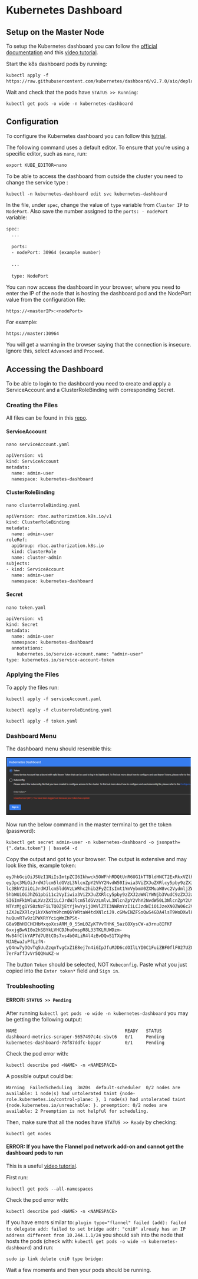 # Kubernetes Dashboard

## Setup on the Master Node

To setup the Kubernetes dashboard you can follow the [official documentation](https://kubernetes.io/docs/tasks/access-application-cluster/web-ui-dashboard/) and this [video tutorial](https://www.youtube.com/watch?v=CICS57XbS9A).

Start the k8s dashboard pods by running:

```
kubectl apply -f https://raw.githubusercontent.com/kubernetes/dashboard/v2.7.0/aio/deploy/recommended.yaml
```

Wait and check that the pods have `STATUS >> Running`:

```
kubectl get pods -o wide -n kubernetes-dashboard
```

## Configuration

To configure the Kubernetes dashboard you can follow this [tutrial](https://k21academy.com/docker-kubernetes/kubernetes-dashboard/).

The following command uses a default editor. To ensure that you're using a specific editor, such as `nano`, run:

```
export KUBE_EDITOR=nano
```

To be able to access the dashboard from outside the cluster you need to change the service type :

```
kubectl -n kubernetes-dashboard edit svc kubernetes-dashboard
```

In the file, under `spec`, change the value of `type` variable from `Cluster IP` to `NodePort`.
Also save the number assigned to the `ports: - nodePort ` variable:

```
spec:
  ...

  ports:
  - nodePort: 30964 (example number)

  ...

  type: NodePort
```

You can now access the dashboard in your browser, where you need to enter the IP of the node that is hosting the dashboard pod and the NodePort value from the configuration file:

```
https://<masterIP>:<nodePort>
```

For example:

```
https://master:30964
```

You will get a warning in the browser saying that the connection is insecure. Ignore this, select `Advanced` and `Proceed`.

## Accessing the Dashboard

To be able to login to the dashboard you need to create and apply a ServiceAccount and a ClusterRoleBinding with corresponding Secret.

### Creating the Files

All files can be found in this [repo](https://github.com/kubernetes/dashboard/blob/master/docs/user/access-control/creating-sample-user.md).

#### ServiceAccount

```
nano serviceAccount.yaml
```

```
apiVersion: v1
kind: ServiceAccount
metadata:
  name: admin-user
  namespace: kubernetes-dashboard
```

#### ClusterRoleBinding

```
nano clusterroleBinding.yaml
```

```
apiVersion: rbac.authorization.k8s.io/v1
kind: ClusterRoleBinding
metadata:
  name: admin-user
roleRef:
  apiGroup: rbac.authorization.k8s.io
  kind: ClusterRole
  name: cluster-admin
subjects:
- kind: ServiceAccount
  name: admin-user
  namespace: kubernetes-dashboard
```

#### Secret

```
nano token.yaml
```

```
apiVersion: v1
kind: Secret
metadata:
  name: admin-user
  namespace: kubernetes-dashboard
  annotations:
    kubernetes.io/service-account.name: "admin-user"
type: kubernetes.io/service-account-token
```

### Applying the Files

To apply the files run:

```
kubectl apply -f serviceAccount.yaml
```

```
kubectl apply -f clusterroleBinding.yaml
```

```
kubectl apply -f token.yaml
```

### Dashboard Menu

The dashboard menu should resemble this:

![Dashboard Menu](resources/dashboard_menu.png)

Now run the below command in the master terminal to get the token (password):

```
kubectl get secret admin-user -n kubernetes-dashboard -o jsonpath={".data.token"} | base64 -d
```

Copy the output and got to your browser. The output is extensive and may look like this, example token:

```
eyJhbGciOiJSUzI1NiIsImtpZCI6Ikhwck5OWFhhRDQtUnR6UG1kTTBldHNCT2ExRkxVZlhfSDBSWVNEUjRSdFkifQ.
eyJpc3MiOiJrdWJlcm5ldGVzL3NlcnZpY2VhY2NvdW50Iiwia3ViZXJuZXRlcy5pby9zZXJ2aWNlYWNjb3VudC9uYW1
lc3BhY2UiOiJrdWJlcm5ldGVzLWRhc2hib2FyZCIsImt1YmVybmV0ZXMuaW8vc2VydmljZWFjY291bnQvc2VjcmV0Lm
5hbWUiOiJhZG1pbi11c2VyIiwia3ViZXJuZXRlcy5pby9zZXJ2aWNlYWNjb3VudC9zZXJ2aWNlLWFjY291bnQubmFtZ
SI6ImFkbWluLXVzZXIiLCJrdWJlcm5ldGVzLmlvL3NlcnZpY2VhY2NvdW50L3NlcnZpY2UtYWNjb3VudC51aWQiOiI2
NTYzMjg1YS0zNzFiLTQ0ZjEtYjkwYy1jOWVlZTI3NWRmYzIiLCJzdWIiOiJzeXN0ZW06c2VydmljZWFjY291bnQ6a3V
iZXJuZXRlcy1kYXNoYm9hcmQ6YWRtaW4tdXNlciJ9.cGMwINZFSoQwS4GDA4lsT9WoDXwl8eP737IcHew_DBo8jSUIU
huQuvRTw9z1PWXRYYciqWmZhPSt-G8a9BhHOCHCHbMxqoXxsARM_0_5SmL0ZyKTVvTHhK_5azGOXysCW-a3rnu8IFKF
6xxjgBwNI0o2hSBYkLVHCDJhu0mspR8L33TKLRUWDzm-Mv84fClkYAP7d7U8tCOs7xs4b0ALiR4l4zBvDQwS1TXqHHq
NJAEwaJuPfLzfN-yQ4nw7y3QvTq5UuZzqnTvgCxZ1E8ej7n4iGIpJfuMJD6cdOIlLYI0C1FuiZBF0flF027UZ0wcLyA
7erFaffJvVr5QQNuKZ-w
```

The button `Token` should be selected, NOT `Kubeconfig`.
Paste what you just copied into the `Enter token*` field and `Sign in`.

### Troubleshooting

#### ERROR: `STATUS >> Pending`

After running `kubectl get pods -o wide -n kubernetes-dashboard` you may be getting the following output:

```
NAME                                         READY   STATUS
dashboard-metrics-scraper-5657497c4c-sbvt6   0/1     Pending
kubernetes-dashboard-78f87ddfc-bpppr         0/1     Pending
```

Check the pod error with:

```
kubectl describe pod <NAME> -n <NAMESPACE>
```

A possible output could be:

```
Warning  FailedScheduling  3m20s  default-scheduler  0/2 nodes are available: 1 node(s) had untolerated taint {node-role.kubernetes.io/control-plane: }, 1 node(s) had untolerated taint {node.kubernetes.io/unreachable: }. preemption: 0/2 nodes are available: 2 Preemption is not helpful for scheduling.
```

Then, make sure that all the nodes have `STATUS >> Ready` by checking:

```
kubectl get nodes
```

#### ERROR: If you have the Flannel pod network add-on and cannot get the dashboard pods to run

This is a useful [video tutorial](https://www.youtube.com/watch?v=arAnjJNcxHQ).

First run:

```
kubectl get pods --all-namespaces
```

Check the pod error with:

```
kubectl describe pod <NAME> -n <NAMESPACE>
```

If you have errors similar to:
`plugin type="flannel" failed (add): failed to delegate add: failed to set bridge addr: "cni0" already has an IP address different from 10.244.1.1/24`
you should ssh into the node that hosts the pods (check with: `kubectl get pods -o wide -n kubernetes-dashboard`)
and run:

```
sudo ip link delete cni0 type bridge:
```

Wait a few moments and then your pods should be running.
